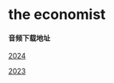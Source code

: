 # the economist

#### 音频下载地址

[2024](https://github.com/plsy1/theeconomist/blob/main/audio/2024.md)

[2023](https://github.com/plsy1/theeconomist/blob/main/audio/2023.md)

